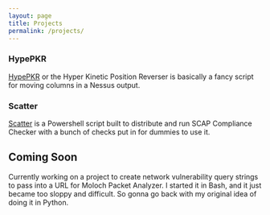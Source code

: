 ```yaml
---
layout: page
title: Projects
permalink: /projects/
---
```


### HypePKR  
[HypePKR](https://github.com/Bl00ve/HypePKR) or the Hyper Kinetic Position Reverser is basically a fancy script for moving columns in a Nessus output.  

### Scatter
[Scatter](https://github.com/Bl00ve/Scatter) is a Powershell script built to distribute and run SCAP Compliance Checker with a bunch of checks put in for dummies to use it.  

## Coming Soon  
Currently working on a project to create network vulnerability query strings to pass into a URL for Moloch Packet Analyzer. I started it in Bash, and it just became too sloppy and difficult. So gonna go back with my original idea of doing it in Python.
